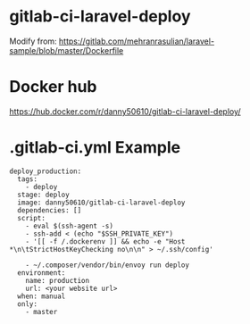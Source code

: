 # gitlab-ci-laravel-deploy

Modify from: https://gitlab.com/mehranrasulian/laravel-sample/blob/master/Dockerfile

# Docker hub
https://hub.docker.com/r/danny50610/gitlab-ci-laravel-deploy/

# .gitlab-ci.yml Example
```
deploy_production:
  tags:
    - deploy
  stage: deploy
  image: danny50610/gitlab-ci-laravel-deploy
  dependencies: []
  script:
    - eval $(ssh-agent -s)
    - ssh-add < (echo "$SSH_PRIVATE_KEY")
    - '[[ -f /.dockerenv ]] && echo -e "Host *\n\tStrictHostKeyChecking no\n\n" > ~/.ssh/config'

    - ~/.composer/vendor/bin/envoy run deploy
  environment:
    name: production
    url: <your website url>
  when: manual
  only:
    - master
```
